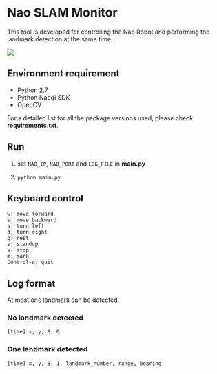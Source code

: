 # Nao SLAM Monitor
This tool is developed for controlling the Nao Robot and performing the landmark detection at the same time.

![](https://drive.google.com/uc?authuser=0&id=1G4_BtnTECsw8c7uf9GFN67E5tJ7LHmOb&export=download)

## Environment requirement
- Python 2.7
- Python Naoqi SDK
- OpenCV

For a detailed list for all the package versions used, please check **requirements.txt**.

## Run
1. set `NAO_IP`, `NAO_PORT` and `LOG_FILE` in **main.py**

2. `python main.py`

## Keyboard control
    w: move forward
    s: move backward
    a: turn left
    d: turn right
    q: rest
    e: standup
    x: stop
    m: mark
    Control-q: quit

## Log format
At most one landmark can be detected.

### No landmark detected
    [time] x, y, θ, 0

### One landmark detected
    [time] x, y, θ, 1, landmark_number, range, bearing
